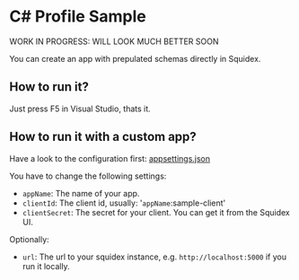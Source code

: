 # C# Profile Sample

WORK IN PROGRESS: WILL LOOK MUCH BETTER SOON

You can create an app with prepulated schemas directly in Squidex.

## How to run it?

Just press F5 in Visual Studio, thats it.

## How to run it with a custom app?

Have a look to the configuration first: [appsettings.json](Sample.Profile/appsettings.json)

You have to change the following settings:

* `appName`: The name of your app.
* `clientId`: The client id, usually: '`appName`:sample-client'
* `clientSecret`: The secret for your client. You can get it from the Squidex UI.

Optionally:

* `url`: The url to your squidex instance, e.g. `http://localhost:5000` if you run it locally.